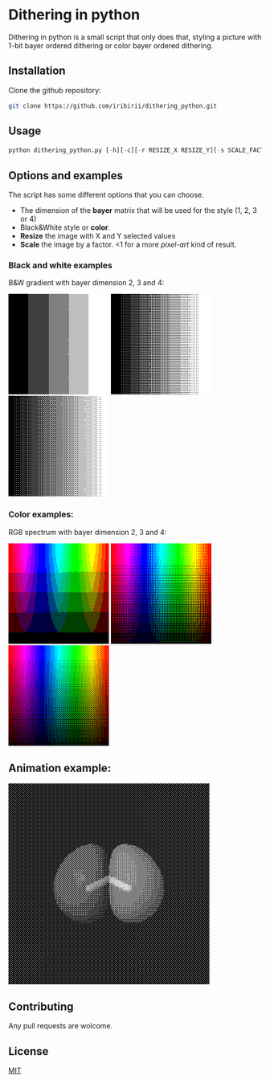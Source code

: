 # Dithering in python

Dithering in python is a small script that only does that, styling a picture with 1-bit bayer ordered dithering or color bayer ordered dithering.

## Installation

Clone the github repository:
```bash
git clone https://github.com/iribirii/dithering_python.git
```

## Usage
```python
python dithering_python.py [-h][-c][-r RESIZE_X RESIZE_Y][-s SCALE_FACTOR][-b BAYER] file
```
## Options and examples

The script has some different options that you can choose.
- The dimension of the **bayer** matrix that will be used for the style (1, 2, 3 or 4)
- Black&White style or **color**.
- **Resize** the image with X and Y selected values
- **Scale** the image by a factor. <1 for a more *pixel-art* kind of result.

### Black and white examples
B&W gradient with bayer dimension 2, 3 and 4:

![bnw b2](/examples/black_and_white/bnw_bayer2.png) ![bnw b3](/examples/black_and_white/bnw_bayer3.png) ![bnw b4](/examples/black_and_white/bnw_bayer4.png)

### Color examples:
RGB spectrum with bayer dimension 2, 3 and 4:

![c b2](/examples/color/color_bayer2.png) ![c b3](/examples/color/color_bayer3.png) ![c b4](/examples/color/color_bayer4.png)

## Animation example:

![animation](/examples/animation/animation.gif)

## Contributing
Any pull requests are wolcome. 

## License
[MIT](https://choosealicense.com/licenses/mit/)
